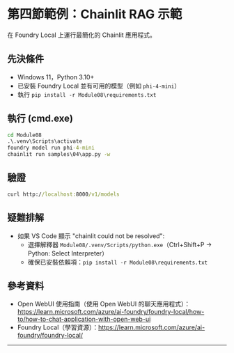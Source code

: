 <!--
CO_OP_TRANSLATOR_METADATA:
{
  "original_hash": "f9e55b8feba71ce09355b66e3a25b6ff",
  "translation_date": "2025-09-22T11:49:19+00:00",
  "source_file": "Module08/samples/04/README.md",
  "language_code": "hk"
}
-->
# 第四節範例：Chainlit RAG 示範

在 Foundry Local 上運行最簡化的 Chainlit 應用程式。

## 先決條件
- Windows 11，Python 3.10+
- 已安裝 Foundry Local 並有可用的模型（例如 `phi-4-mini`）
- 執行 `pip install -r Module08\requirements.txt`

## 執行 (cmd.exe)
```cmd
cd Module08
.\.venv\Scripts\activate
foundry model run phi-4-mini
chainlit run samples\04\app.py -w
```

## 驗證
```cmd
curl http://localhost:8000/v1/models
```

## 疑難排解
- 如果 VS Code 顯示 "chainlit could not be resolved":
	- 選擇解釋器 `Module08/.venv/Scripts/python.exe`（Ctrl+Shift+P → Python: Select Interpreter）
	- 確保已安裝依賴項：`pip install -r Module08\requirements.txt`

## 參考資料
- Open WebUI 使用指南（使用 Open WebUI 的聊天應用程式）：https://learn.microsoft.com/azure/ai-foundry/foundry-local/how-to/how-to-chat-application-with-open-web-ui
- Foundry Local（學習資源）：https://learn.microsoft.com/azure/ai-foundry/foundry-local/

---

